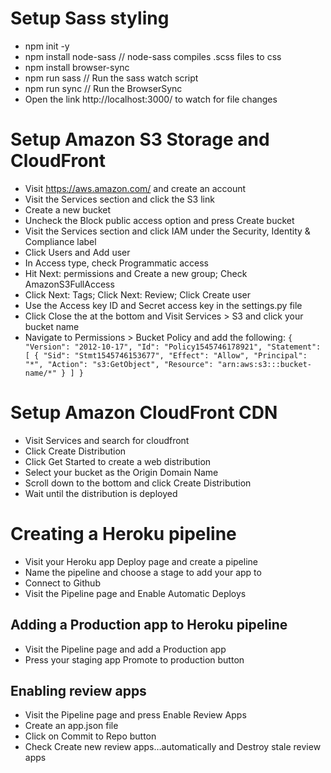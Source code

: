 # Setup Sass styling

* npm init -y
* npm install node-sass // node-sass compiles .scss files to css
* npm install browser-sync
* npm run sass // Run the sass watch script
* npm run sync // Run the BrowserSync
* Open the link http://localhost:3000/ to watch for file changes

# Setup Amazon S3 Storage and CloudFront

* Visit https://aws.amazon.com/ and create an account
* Visit the Services section and click the S3 link
* Create a new bucket
* Uncheck the Block public access option and press Create bucket
* Visit the Services section and click IAM under the Security, Identity & Compliance label
* Click Users and Add user
* In Access type, check Programmatic access
* Hit Next: permissions and Create a new group; Check AmazonS3FullAccess
* Click Next: Tags; Click Next: Review; Click Create user
* Use the Access key ID and Secret access key in the settings.py file
* Click Close the at the bottom and Visit Services > S3 and click your bucket name
* Navigate to Permissions > Bucket Policy and add the following:
``
{
    "Version": "2012-10-17",
    "Id": "Policy1545746178921",
    "Statement": [
        {
            "Sid": "Stmt1545746153677",
            "Effect": "Allow",
            "Principal": "*",
            "Action": "s3:GetObject",
            "Resource": "arn:aws:s3:::bucket-name/*"
        }
    ]
}
``

# Setup Amazon CloudFront CDN
* Visit Services and search for cloudfront
* Click Create Distribution
* Click Get Started to create a web distribution
* Select your bucket as the Origin Domain Name
* Scroll down to the bottom and click Create Distribution
* Wait until the distribution is deployed


# Creating a Heroku pipeline

* Visit your Heroku app Deploy page and create a pipeline
* Name the pipeline and choose a stage to add your app to
* Connect to Github
* Visit the Pipeline page and Enable Automatic Deploys

## Adding a Production app to Heroku pipeline

* Visit the Pipeline page and add a Production app
* Press your staging app Promote to production button

## Enabling review apps

* Visit the Pipeline page and press Enable Review Apps
* Create an app.json file
* Click on Commit to Repo button
* Check Create new review apps…automatically and Destroy stale review apps